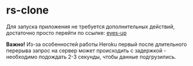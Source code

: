 # rs-clone
Для запуска приложения не требуется дополнительных действий, достаточно просто перейти по ссылке: [eyes-up](https://idemidova.github.io/rs-clone/)

**Важно!** Из-за особенностей работы Heroku первый после длительного перерыва запрос на сервер может происходить с задержкой - необходимо подождать 2-3 секунды, чтобы данные подгрузились.
